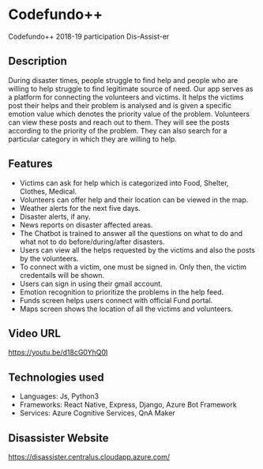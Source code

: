 # Codefundo++
Codefundo++ 2018-19 participation  Dis-Assist-er

## Description
  During disaster times, people struggle to find help and people who are willing to help struggle to find legitimate source of need. Our app serves as a platform for connecting the volunteers and victims. It helps the victims post their helps and their problem is analysed and is given a specific emotion value which denotes the priority value of the problem. Volunteers can view these posts and reach out to them. They will see the posts according to the priority of the problem. They can also search for a particular category in which they are willing to help.
  
## Features
- Victims can ask for help which is categorized into Food, Shelter, Clothes, Medical.
- Volunteers can offer help and their location can be viewed in the map.
- Weather alerts for the next five days.
- Disaster alerts, if any.
- News reports on disaster affected areas.
- The Chatbot is trained to answer all the questions on what to do and what not to do before/during/after disasters.
- Users can view all the helps requested by the victims and also the posts by the volunteers.
- To connect with a victim, one must be signed in. Only then, the victim credentails will be shown.
- Users can sign in using their gmail account.
- Emotion recognition to prioritize the problems in the help feed.
- Funds screen helps users connect with official Fund portal.
- Maps screen shows the location of all the victims and volunteers.

## Video URL

https://youtu.be/d18cG0YhQ0I

## Technologies used
- Languages: Js, Python3
- Frameworks: React Native, Express, Django, Azure Bot Framework
- Services: Azure Cognitive Services, QnA Maker

## Disassister Website

https://disassister.centralus.cloudapp.azure.com/



